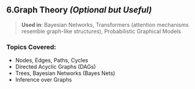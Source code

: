 ## 6.Graph Theory *(Optional but Useful)*

> **Used in**: Bayesian Networks, Transformers (attention mechanisms resemble graph-like structures), Probabilistic Graphical Models

### **Topics Covered:**
- Nodes, Edges, Paths, Cycles  
- Directed Acyclic Graphs (DAGs)  
- Trees, Bayesian Networks (Bayes Nets)  
- Inference over Graphs  
